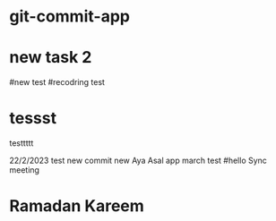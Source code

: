 # git-commit-app
# new task 2
#new test
#recodring test
# tessst
testtttt

22/2/2023 test 
new commit
new
Aya
Asal app
march test 
#hello 
Sync meeting 
# Ramadan Kareem 
